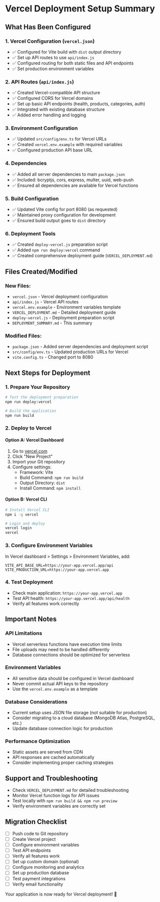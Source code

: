 # Vercel Deployment Setup Summary

## What Has Been Configured

### 1. Vercel Configuration (`vercel.json`)
- ✅ Configured for Vite build with `dist` output directory
- ✅ Set up API routes to use `api/index.js`
- ✅ Configured routing for both static files and API endpoints
- ✅ Set production environment variables

### 2. API Routes (`api/index.js`)
- ✅ Created Vercel-compatible API structure
- ✅ Configured CORS for Vercel domains
- ✅ Set up basic API endpoints (health, products, categories, auth)
- ✅ Integrated with existing database structure
- ✅ Added error handling and logging

### 3. Environment Configuration
- ✅ Updated `src/config/env.ts` for Vercel URLs
- ✅ Created `vercel.env.example` with required variables
- ✅ Configured production API base URL

### 4. Dependencies
- ✅ Added all server dependencies to main `package.json`
- ✅ Included: bcryptjs, cors, express, multer, uuid, web-push
- ✅ Ensured all dependencies are available for Vercel functions

### 5. Build Configuration
- ✅ Updated Vite config for port 8080 (as requested)
- ✅ Maintained proxy configuration for development
- ✅ Ensured build output goes to `dist` directory

### 6. Deployment Tools
- ✅ Created `deploy-vercel.js` preparation script
- ✅ Added `npm run deploy:vercel` command
- ✅ Created comprehensive deployment guide (`VERCEL_DEPLOYMENT.md`)

## Files Created/Modified

### New Files:
- `vercel.json` - Vercel deployment configuration
- `api/index.js` - Vercel API routes
- `vercel.env.example` - Environment variables template
- `VERCEL_DEPLOYMENT.md` - Detailed deployment guide
- `deploy-vercel.js` - Deployment preparation script
- `DEPLOYMENT_SUMMARY.md` - This summary

### Modified Files:
- `package.json` - Added server dependencies and deployment script
- `src/config/env.ts` - Updated production URLs for Vercel
- `vite.config.ts` - Changed port to 8080

## Next Steps for Deployment

### 1. Prepare Your Repository
```bash
# Test the deployment preparation
npm run deploy:vercel

# Build the application
npm run build
```

### 2. Deploy to Vercel

#### Option A: Vercel Dashboard
1. Go to [vercel.com](https://vercel.com)
2. Click "New Project"
3. Import your Git repository
4. Configure settings:
   - Framework: Vite
   - Build Command: `npm run build`
   - Output Directory: `dist`
   - Install Command: `npm install`

#### Option B: Vercel CLI
```bash
# Install Vercel CLI
npm i -g vercel

# Login and deploy
vercel login
vercel
```

### 3. Configure Environment Variables
In Vercel dashboard > Settings > Environment Variables, add:
```
VITE_API_BASE_URL=https://your-app.vercel.app/api
VITE_PRODUCTION_URL=https://your-app.vercel.app
```

### 4. Test Deployment
- Check main application: `https://your-app.vercel.app`
- Test API health: `https://your-app.vercel.app/api/health`
- Verify all features work correctly

## Important Notes

### API Limitations
- Vercel serverless functions have execution time limits
- File uploads may need to be handled differently
- Database connections should be optimized for serverless

### Environment Variables
- All sensitive data should be configured in Vercel dashboard
- Never commit actual API keys to the repository
- Use the `vercel.env.example` as a template

### Database Considerations
- Current setup uses JSON file storage (not suitable for production)
- Consider migrating to a cloud database (MongoDB Atlas, PostgreSQL, etc.)
- Update database connection logic for production

### Performance Optimization
- Static assets are served from CDN
- API responses are cached automatically
- Consider implementing proper caching strategies

## Support and Troubleshooting

- Check `VERCEL_DEPLOYMENT.md` for detailed troubleshooting
- Monitor Vercel function logs for API issues
- Test locally with `npm run build && npm run preview`
- Verify environment variables are correctly set

## Migration Checklist

- [ ] Push code to Git repository
- [ ] Create Vercel project
- [ ] Configure environment variables
- [ ] Test API endpoints
- [ ] Verify all features work
- [ ] Set up custom domain (optional)
- [ ] Configure monitoring and analytics
- [ ] Set up production database
- [ ] Test payment integrations
- [ ] Verify email functionality

Your application is now ready for Vercel deployment! 🚀 